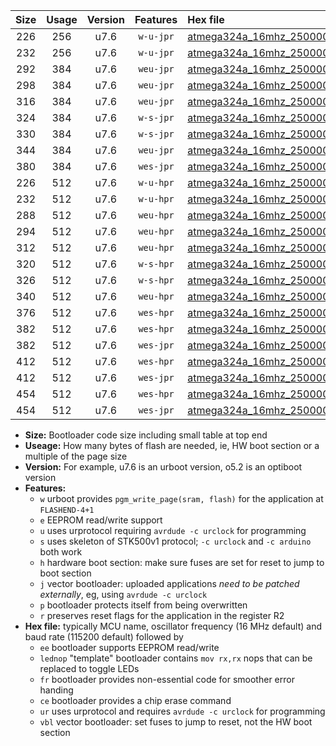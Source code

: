 |Size|Usage|Version|Features|Hex file|
|:-:|:-:|:-:|:-:|:--|
|226|256|u7.6|`w-u-jpr`|[atmega324a_16mhz_250000bps_ur_vbl.hex](https://raw.githubusercontent.com/stefanrueger/urboot/main//atmega324a_16mhz_250000bps_ur_vbl.hex)|
|232|256|u7.6|`w-u-jpr`|[atmega324a_16mhz_250000bps_lednop_ur_vbl.hex](https://raw.githubusercontent.com/stefanrueger/urboot/main//atmega324a_16mhz_250000bps_lednop_ur_vbl.hex)|
|292|384|u7.6|`weu-jpr`|[atmega324a_16mhz_250000bps_ee_ur_vbl.hex](https://raw.githubusercontent.com/stefanrueger/urboot/main//atmega324a_16mhz_250000bps_ee_ur_vbl.hex)|
|298|384|u7.6|`weu-jpr`|[atmega324a_16mhz_250000bps_ee_lednop_ur_vbl.hex](https://raw.githubusercontent.com/stefanrueger/urboot/main//atmega324a_16mhz_250000bps_ee_lednop_ur_vbl.hex)|
|316|384|u7.6|`weu-jpr`|[atmega324a_16mhz_250000bps_ee_lednop_fr_ur_vbl.hex](https://raw.githubusercontent.com/stefanrueger/urboot/main//atmega324a_16mhz_250000bps_ee_lednop_fr_ur_vbl.hex)|
|324|384|u7.6|`w-s-jpr`|[atmega324a_16mhz_250000bps_vbl.hex](https://raw.githubusercontent.com/stefanrueger/urboot/main//atmega324a_16mhz_250000bps_vbl.hex)|
|330|384|u7.6|`w-s-jpr`|[atmega324a_16mhz_250000bps_lednop_vbl.hex](https://raw.githubusercontent.com/stefanrueger/urboot/main//atmega324a_16mhz_250000bps_lednop_vbl.hex)|
|344|384|u7.6|`weu-jpr`|[atmega324a_16mhz_250000bps_ee_lednop_fr_ce_ur_vbl.hex](https://raw.githubusercontent.com/stefanrueger/urboot/main//atmega324a_16mhz_250000bps_ee_lednop_fr_ce_ur_vbl.hex)|
|380|384|u7.6|`wes-jpr`|[atmega324a_16mhz_250000bps_ee_vbl.hex](https://raw.githubusercontent.com/stefanrueger/urboot/main//atmega324a_16mhz_250000bps_ee_vbl.hex)|
|226|512|u7.6|`w-u-hpr`|[atmega324a_16mhz_250000bps_ur.hex](https://raw.githubusercontent.com/stefanrueger/urboot/main//atmega324a_16mhz_250000bps_ur.hex)|
|232|512|u7.6|`w-u-hpr`|[atmega324a_16mhz_250000bps_lednop_ur.hex](https://raw.githubusercontent.com/stefanrueger/urboot/main//atmega324a_16mhz_250000bps_lednop_ur.hex)|
|288|512|u7.6|`weu-hpr`|[atmega324a_16mhz_250000bps_ee_ur.hex](https://raw.githubusercontent.com/stefanrueger/urboot/main//atmega324a_16mhz_250000bps_ee_ur.hex)|
|294|512|u7.6|`weu-hpr`|[atmega324a_16mhz_250000bps_ee_lednop_ur.hex](https://raw.githubusercontent.com/stefanrueger/urboot/main//atmega324a_16mhz_250000bps_ee_lednop_ur.hex)|
|312|512|u7.6|`weu-hpr`|[atmega324a_16mhz_250000bps_ee_lednop_fr_ur.hex](https://raw.githubusercontent.com/stefanrueger/urboot/main//atmega324a_16mhz_250000bps_ee_lednop_fr_ur.hex)|
|320|512|u7.6|`w-s-hpr`|[atmega324a_16mhz_250000bps.hex](https://raw.githubusercontent.com/stefanrueger/urboot/main//atmega324a_16mhz_250000bps.hex)|
|326|512|u7.6|`w-s-hpr`|[atmega324a_16mhz_250000bps_lednop.hex](https://raw.githubusercontent.com/stefanrueger/urboot/main//atmega324a_16mhz_250000bps_lednop.hex)|
|340|512|u7.6|`weu-hpr`|[atmega324a_16mhz_250000bps_ee_lednop_fr_ce_ur.hex](https://raw.githubusercontent.com/stefanrueger/urboot/main//atmega324a_16mhz_250000bps_ee_lednop_fr_ce_ur.hex)|
|376|512|u7.6|`wes-hpr`|[atmega324a_16mhz_250000bps_ee.hex](https://raw.githubusercontent.com/stefanrueger/urboot/main//atmega324a_16mhz_250000bps_ee.hex)|
|382|512|u7.6|`wes-hpr`|[atmega324a_16mhz_250000bps_ee_lednop.hex](https://raw.githubusercontent.com/stefanrueger/urboot/main//atmega324a_16mhz_250000bps_ee_lednop.hex)|
|382|512|u7.6|`wes-jpr`|[atmega324a_16mhz_250000bps_ee_lednop_vbl.hex](https://raw.githubusercontent.com/stefanrueger/urboot/main//atmega324a_16mhz_250000bps_ee_lednop_vbl.hex)|
|412|512|u7.6|`wes-hpr`|[atmega324a_16mhz_250000bps_ee_lednop_fr.hex](https://raw.githubusercontent.com/stefanrueger/urboot/main//atmega324a_16mhz_250000bps_ee_lednop_fr.hex)|
|412|512|u7.6|`wes-jpr`|[atmega324a_16mhz_250000bps_ee_lednop_fr_vbl.hex](https://raw.githubusercontent.com/stefanrueger/urboot/main//atmega324a_16mhz_250000bps_ee_lednop_fr_vbl.hex)|
|454|512|u7.6|`wes-hpr`|[atmega324a_16mhz_250000bps_ee_lednop_fr_ce.hex](https://raw.githubusercontent.com/stefanrueger/urboot/main//atmega324a_16mhz_250000bps_ee_lednop_fr_ce.hex)|
|454|512|u7.6|`wes-jpr`|[atmega324a_16mhz_250000bps_ee_lednop_fr_ce_vbl.hex](https://raw.githubusercontent.com/stefanrueger/urboot/main//atmega324a_16mhz_250000bps_ee_lednop_fr_ce_vbl.hex)|

- **Size:** Bootloader code size including small table at top end
- **Useage:** How many bytes of flash are needed, ie, HW boot section or a multiple of the page size
- **Version:** For example, u7.6 is an urboot version, o5.2 is an optiboot version
- **Features:**
  + `w` urboot provides `pgm_write_page(sram, flash)` for the application at `FLASHEND-4+1`
  + `e` EEPROM read/write support
  + `u` uses urprotocol requiring `avrdude -c urclock` for programming
  + `s` uses skeleton of STK500v1 protocol; `-c urclock` and `-c arduino` both work
  + `h` hardware boot section: make sure fuses are set for reset to jump to boot section
  + `j` vector bootloader: uploaded applications *need to be patched externally*, eg, using `avrdude -c urclock`
  + `p` bootloader protects itself from being overwritten
  + `r` preserves reset flags for the application in the register R2
- **Hex file:** typically MCU name, oscillator frequency (16 MHz default) and baud rate (115200 default) followed by
  + `ee` bootloader supports EEPROM read/write
  + `lednop` "template" bootloader contains `mov rx,rx` nops that can be replaced to toggle LEDs
  + `fr` bootloader provides non-essential code for smoother error handing
  + `ce` bootloader provides a chip erase command
  + `ur` uses urprotocol and requires `avrdude -c urclock` for programming
  + `vbl` vector bootloader: set fuses to jump to reset, not the HW boot section
